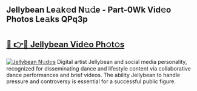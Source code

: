 ## Jellybean Le𝚊k𝚎d N𝚞𝚍e - Part-0Wk Vid𝚎o Photos Le𝚊ks QPq3p

# <h2><a href="http://fbewiy.evod.top/?m=Jellybean">🔗 👉🔴 Jellybean Vid𝚎o Ph𝚘t𝚘s</a></h2>

[![Jellybean N𝚞d𝚎s](https://i.imgur.com/8V9OHl7.gif)](http://fbewiy.evod.top/?m=Jellybean)
Digital artist Jellybean and social media personality, recognized for disseminating dance and lifestyle content via collaborative dance performances and brief videos. The ability Jellybean to handle pressure and controversy is essential for a successful public figure. 
